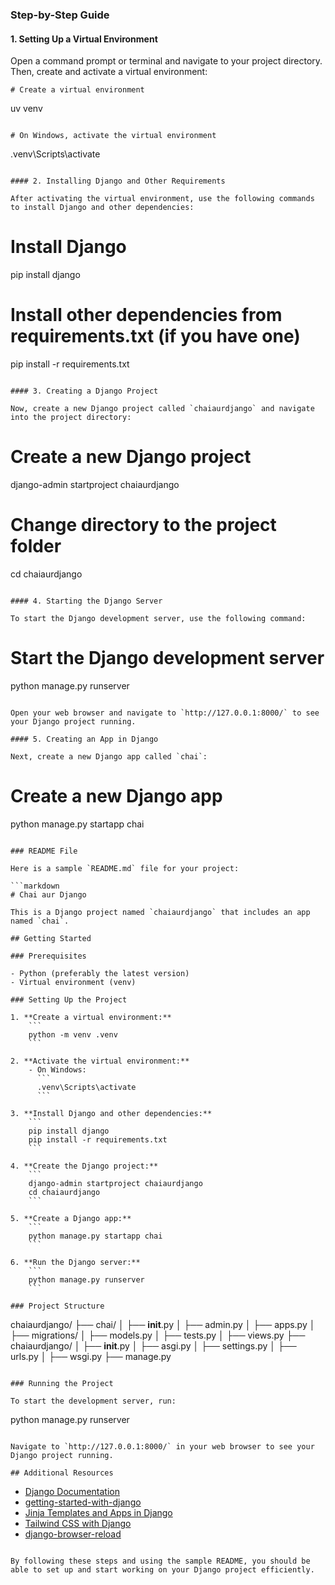 

### Step-by-Step Guide

#### 1. Setting Up a Virtual Environment

Open a command prompt or terminal and navigate to your project directory. Then, create and activate a virtual environment:

```
# Create a virtual environment
```
uv venv
```

# On Windows, activate the virtual environment
```
.venv\Scripts\activate
```

#### 2. Installing Django and Other Requirements

After activating the virtual environment, use the following commands to install Django and other dependencies:

```
# Install Django
pip install django

# Install other dependencies from requirements.txt (if you have one)
pip install -r requirements.txt
```

#### 3. Creating a Django Project

Now, create a new Django project called `chaiaurdjango` and navigate into the project directory:

```
# Create a new Django project
django-admin startproject chaiaurdjango

# Change directory to the project folder
cd chaiaurdjango
```

#### 4. Starting the Django Server

To start the Django development server, use the following command:

```
# Start the Django development server
python manage.py runserver
```

Open your web browser and navigate to `http://127.0.0.1:8000/` to see your Django project running.

#### 5. Creating an App in Django

Next, create a new Django app called `chai`:

```
# Create a new Django app
python manage.py startapp chai
```

### README File

Here is a sample `README.md` file for your project:

```markdown
# Chai aur Django

This is a Django project named `chaiaurdjango` that includes an app named `chai`.

## Getting Started

### Prerequisites

- Python (preferably the latest version)
- Virtual environment (venv)

### Setting Up the Project

1. **Create a virtual environment:**
    ```
    python -m venv .venv
    ```

2. **Activate the virtual environment:**
    - On Windows:
      ```
      .venv\Scripts\activate
      ```

3. **Install Django and other dependencies:**
    ```
    pip install django
    pip install -r requirements.txt
    ```

4. **Create the Django project:**
    ```
    django-admin startproject chaiaurdjango
    cd chaiaurdjango
    ```

5. **Create a Django app:**
    ```
    python manage.py startapp chai
    ```

6. **Run the Django server:**
    ```
    python manage.py runserver
    ```

### Project Structure

```
chaiaurdjango/
├── chai/
│   ├── __init__.py
│   ├── admin.py
│   ├── apps.py
│   ├── migrations/
│   ├── models.py
│   ├── tests.py
│   ├── views.py
├── chaiaurdjango/
│   ├── __init__.py
│   ├── asgi.py
│   ├── settings.py
│   ├── urls.py
│   ├── wsgi.py
├── manage.py
```

### Running the Project

To start the development server, run:

```
python manage.py runserver
```

Navigate to `http://127.0.0.1:8000/` in your web browser to see your Django project running.

## Additional Resources
```
- [Django Documentation](https://docs.djangoproject.com/en/stable/)
- [getting-started-with-django](https://chaicode.com/blogs/getting-started-with-django)
- [Jinja Templates and Apps in Django](https://chaicode.com/blogs/jinja-templates-and-apps-in-django)
- [Tailwind CSS with Django](https://django-tailwind.readthedocs.io/en/latest/installation.html)
- [django-browser-reload](https://pypi.org/project/django-browser-reload/)
```

By following these steps and using the sample README, you should be able to set up and start working on your Django project efficiently.
